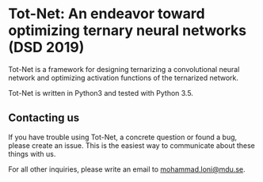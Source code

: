 # Tot-Net: An endeavor toward optimizing ternary neural networks (DSD 2019)

Tot-Net is a framework for designing ternarizing a convolutional neural network and optimizing activation functions of the ternarized network.

Tot-Net  is written in Python3 and tested with Python 3.5. 

## Contacting us

If you have trouble using Tot-Net, a concrete question or found a bug, please create an issue. This is the easiest way to communicate about these things with us. 

For all other inquiries, please write an email to mohammad.loni@mdu.se.
